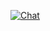 [![Chat](https://img.shields.io/badge/chat-on%20discord-7289da.svg)](https://discord.com/invite/hCb3Y2xd3k)
